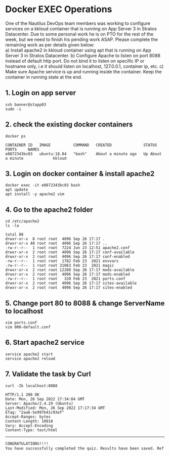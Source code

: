 # Docker EXEC Operations

One of the Nautilus DevOps team members was working to configure services on a kkloud container that is running on App Server 3 in Stratos Datacenter. Due to some personal work he is on PTO for the rest of the week, but we need to finish his pending work ASAP. Please complete the remaining work as per details given below:  
a) Install apache2 in kkloud container using apt that is running on App Server 3 in Stratos Datacenter.
b) Configure Apache to listen on port 8088 instead of default http port. Do not bind it to listen on specific IP or hostname only, i.e it should listen on localhost, 127.0.0.1, container ip, etc.
c) Make sure Apache service is up and running inside the container. Keep the container in running state at the end.  


## 1. Login on app server
`ssh banner@stapp03`  
`sudo -i`  


## 2. check the existing docker containers
`docker ps`  
```console
CONTAINER ID   IMAGE          COMMAND   CREATED              STATUS              PORTS     NAMES
e0872343bc03   ubuntu:18.04   "bash"    About a minute ago   Up About a minute             kkloud
```


## 3. Login on docker container & install apache2
`docker exec -it e0872343bc03 bash`  
`apt update`  
`apt install -y apache2 vim`  


## 4. Go to the apache2 folder
`cd /etc/apache2`  
`ls -la`  
```console
total 88
drwxr-xr-x  8 root root  4096 Sep 26 17:17 .
drwxr-xr-x 40 root root  4096 Sep 26 17:17 ..
-rw-r--r--  1 root root  7224 Jun 23 12:51 apache2.conf
drwxr-xr-x  2 root root  4096 Sep 26 17:17 conf-available
drwxr-xr-x  2 root root  4096 Sep 26 17:17 conf-enabled
-rw-r--r--  1 root root  1782 Feb 23  2021 envvars
-rw-r--r--  1 root root 31063 Feb 23  2021 magic
drwxr-xr-x  2 root root 12288 Sep 26 17:17 mods-available
drwxr-xr-x  2 root root  4096 Sep 26 17:17 mods-enabled
-rw-r--r--  1 root root   320 Feb 23  2021 ports.conf
drwxr-xr-x  2 root root  4096 Sep 26 17:17 sites-available
drwxr-xr-x  2 root root  4096 Sep 26 17:17 sites-enabled
```


## 5. Change port 80 to 8088 & change ServerName to localhost
`vim ports.conf`  
`vim 000-default.conf`  


## 6. Start apache2 service
`service apache2 start`  
`service apache2 reload`  


## 7. Validate the task by Curl
`curl -Ik localhost:8088`  
```console
HTTP/1.1 200 OK
Date: Mon, 26 Sep 2022 17:34:04 GMT
Server: Apache/2.4.29 (Ubuntu)
Last-Modified: Mon, 26 Sep 2022 17:17:34 GMT
ETag: "2aa6-5e997b41c93ef"
Accept-Ranges: bytes
Content-Length: 10918
Vary: Accept-Encoding
Content-Type: text/html
```

---

```bash
CONGRATULATIONS!!!!
You have successfully completed the quiz. Results have been saved. Ref ID:633097e4b9e7dcab06b81e6b
```
